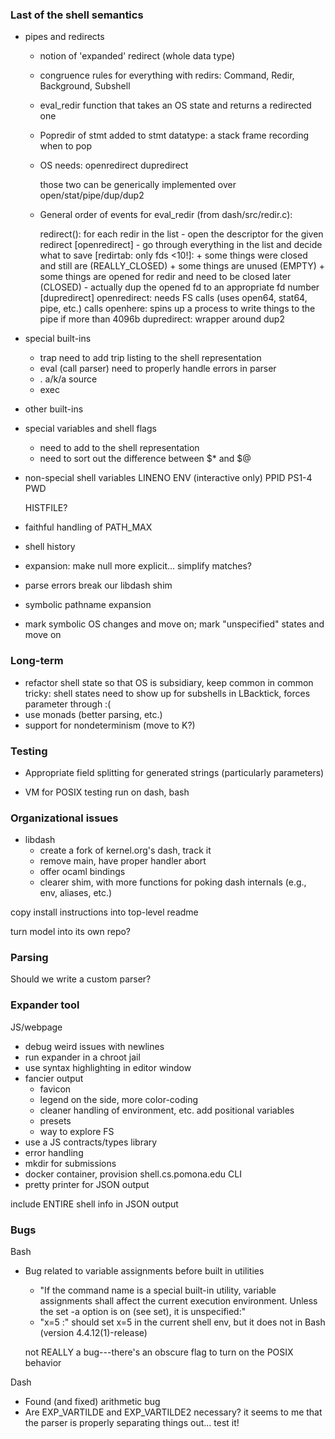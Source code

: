 ### Last of the shell semantics

- pipes and redirects
  + notion of 'expanded' redirect (whole data type)
    
  + congruence rules for everything with redirs:
      Command, Redir, Background, Subshell
  + eval_redir function that takes an OS state and returns a redirected one
  + Popredir of stmt added to stmt datatype: a stack frame recording when to pop
  + OS needs:
    openredirect
    dupredirect
    
    those two can be generically implemented over open/stat/pipe/dup/dup2
    
  + General order of events for eval_redir (from dash/src/redir.c):

    redirect():
      for each redir in the list
        - open the descriptor for the given redirect [openredirect]
        - go through everything in the list and decide what to save [redirtab: only fds <10!]:
          + some things were closed and still are (REALLY_CLOSED)
          + some things are unused (EMPTY)
          + some things are opened for redir and need to be closed later (CLOSED)
        - actually dup the opened fd to an appropriate fd number [dupredirect]
    openredirect: needs FS calls (uses open64, stat64, pipe, etc.)
      calls openhere: spins up a process to write things to the pipe if more than 4096b
    dupredirect: wrapper around dup2
    
- special built-ins
  + trap
    need to add trip listing to the shell representation
  + eval (call parser)
    need to properly handle errors in parser
  + . a/k/a source
  + exec
- other built-ins
- special variables and shell flags
  + need to add to the shell representation
  + need to sort out the difference between $* and $@
- non-special shell variables
  LINENO
  ENV (interactive only)
  PPID
  PS1-4
  PWD
  
  HISTFILE?
- faithful handling of PATH_MAX

- shell history

- expansion: make null more explicit... simplify matches?

- parse errors break our libdash shim

- symbolic pathname expansion

- mark symbolic OS changes and move on; mark "unspecified" states and move on

### Long-term

- refactor shell state so that OS is subsidiary, keep common in common
  tricky: shell states need to show up for subshells in LBacktick, forces parameter through :(
- use monads (better parsing, etc.)
- support for nondeterminism (move to K?)

### Testing

- Appropriate field splitting for generated strings (particularly parameters)

- VM for POSIX testing
  run on dash, bash

### Organizational issues

- libdash
  + create a fork of kernel.org's dash, track it
  + remove main, have proper handler abort
  + offer ocaml bindings
  + clearer shim, with more functions for poking dash internals (e.g., env, aliases, etc.)

copy install instructions into top-level readme

turn model into its own repo?

### Parsing

Should we write a custom parser?

### Expander tool

JS/webpage
  + debug weird issues with newlines
  + run expander in a chroot jail
  + use syntax highlighting in editor window
  + fancier output
    - favicon
    - legend on the side, more color-coding
    - cleaner handling of environment, etc.
      add positional variables
    - presets
    - way to explore FS
  + use a JS contracts/types library 
  + error handling
  + mkdir for submissions
  + docker container, provision shell.cs.pomona.edu
CLI
  + pretty printer for JSON output

include ENTIRE shell info in JSON output

### Bugs

Bash
  - Bug related to variable assignments before built in utilities
    - "If the command name is a special built-in utility, variable assignments shall affect the current execution environment. Unless the set -a option is on (see set), it is unspecified:"
    - "x=5 :" should set x=5 in the current shell env, but it does not in Bash (version 4.4.12(1)-release)
    
    not REALLY a bug---there's an obscure flag to turn on the POSIX behavior

Dash
  - Found (and fixed) arithmetic bug
  - Are EXP_VARTILDE and EXP_VARTILDE2 necessary? 
    it seems to me that the parser is properly separating things out...
    test it!
